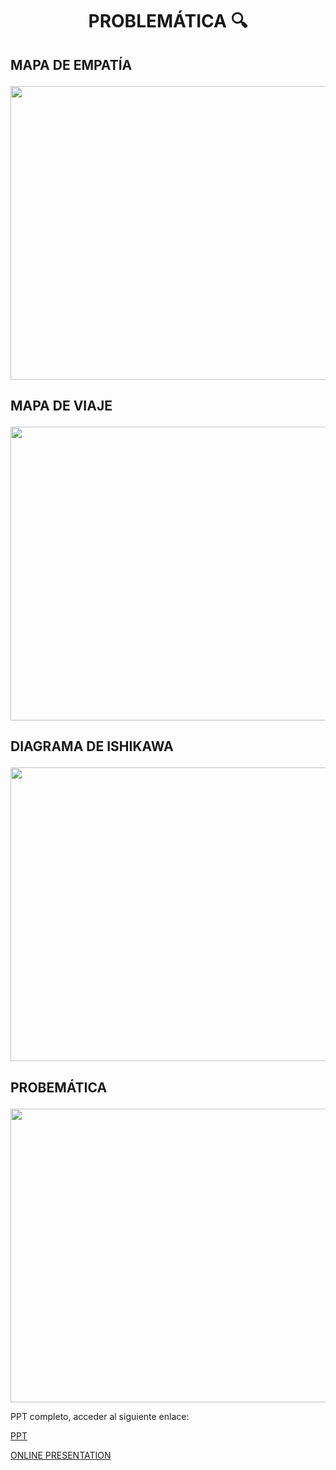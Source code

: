 # <p align="center"> PROBLEMÁTICA 🔍</p>

## <p > MAPA DE EMPATÍA</p>

<p align="> </p>

<P align="center"><img src="https://github.com/Fx2048/Team_4_FdD/blob/main/Im%C3%A1genes/5.png" width="850" height="470" style="margin: auto;"></P>

## <p > MAPA DE VIAJE</p>

<P align="center"><img src="https://github.com/Fx2048/Team_4_FdD/blob/main/Im%C3%A1genes/6.png" width="850" height="470" style="margin: auto;"></P>

## <p > DIAGRAMA DE ISHIKAWA</p>

<P align="center"><img src="https://github.com/Fx2048/Team_4_FdD/blob/main/Im%C3%A1genes/7.png" width="850" height="470" style="margin: auto;"></P>

## <p > PROBEMÁTICA </p>
<P align="center"><img src="https://github.com/Fx2048/Team_4_FdD/blob/main/Im%C3%A1genes/9.png" width="850" height="470" style="margin: auto;"></P>

PPT completo, acceder al siguiente enlace:

[PPT](https://github.com/Fx2048/Team_4_FdD/blob/main/Documentaci%C3%B3n/Presentaci%C3%B3n%20proyecto%20universitario%20sencillo%20vers%C3%A1til%20estilo%20doodle%20azul%20y%20turquesa%20(1).pdf)

[ONLINE PRESENTATION](https://www.canva.com/design/DAF5y-mq_oU/VwOhxY1MChr1Qd3Xt_TtjQ/view?utm_content=DAF5y-mq_oU&utm_campaign=designshare&utm_medium=link&utm_source=editor)

